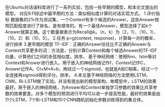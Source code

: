 在Ubuntu对话语料库进行了一系列实验，包括一些早期的模型，和本论文提出的模型。
对应9.11综述中最早期的方法：类似相似度计算的对话实现方式。
1.评价指标
    数据集的2%作为测试集，一个Context有多个候选的Answer，这些Answer按照匹配程度进行了排名，是有顺序的。有一个最佳Answer，模型选择了前k个Answer就算正确。这个数量被表示为Recall@k。（n，k）为（2，1）、（10，1）、（10，2）和（10，5）。
2.任务
    p=g(context, response)，计算每一对的概率，进行排序
3.更早期的模型
    TF-IDF：正确的Answer往往比不正确的Answer与Context共享更多的词：方法是，分别计算Context和每个候选Answer的TF-IDF向量，计算他们之间的余弦相似度。排序。
    基于神经网络：使用Rnn、lstm等对Context和Answer进行嵌入。用于嵌入的神经网络记作f，Context记作C，Answer记作A。Ct×M×A+b，再经过一个sigmoid，也就是A和C相乘，经过一个全连接再sigmoid得到评分。排序。
4.本文基于神经网络的方法使用LSTM，CNN，Bi-LSTM做了实验。并没有提出新的模型架构，单模型中，LSTM的效果最好。用于嵌入的神经网络，为Answer和Context单独学习参数的效果比共享参数的效果要差。对多个模型的预测进行平均可以进一步提高性能，最好的效果是由11个LSTM，7个Bi-LSTM和10个CNN随机初始化参数训练得到的集合体。